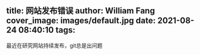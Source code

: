 title: 网站发布错误
author: William Fang
cover_image: images/default.jpg
date: 2021-08-24 08:40:10
tags:
---
最近在研究网站持续发布，git总是出问题
